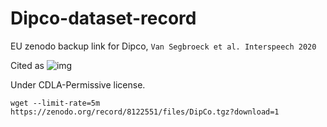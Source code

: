 # Dipco-dataset-record
EU zenodo backup link for Dipco, `Van Segbroeck et al. Interspeech 2020`

Cited as ![img](https://zenodo.org/badge/DOI/10.21437/Interspeech.2020-2800.svg)

Under CDLA-Permissive license.

```shell
wget --limit-rate=5m https://zenodo.org/record/8122551/files/DipCo.tgz?download=1
```
